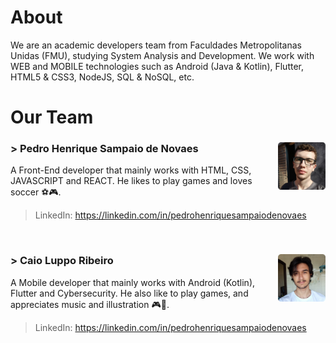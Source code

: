 # About

We are an academic developers team from Faculdades Metropolitanas Unidas (FMU), studying System Analysis and Development. We work with WEB and MOBILE technologies such as Android (Java & Kotlin), Flutter, HTML5 & CSS3, NodeJS, SQL & NoSQL, etc.

# Our Team

### > Pedro Henrique Sampaio de Novaes <img src="../pedro.png" style="width: 15%;" align="right">
A Front-End developer that mainly works with HTML, CSS, JAVASCRIPT and REACT. He likes to play games and loves soccer ⚽🎮.
> LinkedIn: https://linkedin.com/in/pedrohenriquesampaiodenovaes

<br>

### > Caio Luppo Ribeiro <img src="../caio.png" style="width: 15%;" align="right">
A Mobile developer that mainly works with Android (Kotlin), Flutter and Cybersecurity. He also like to play games, and appreciates music and illustration 🎮🎨.
> LinkedIn: https://linkedin.com/in/pedrohenriquesampaiodenovaes
